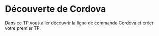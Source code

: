 # Découverte de Cordova

Dans ce TP vous aller découvrir la ligne de commande Cordova et créer votre premier TP.
